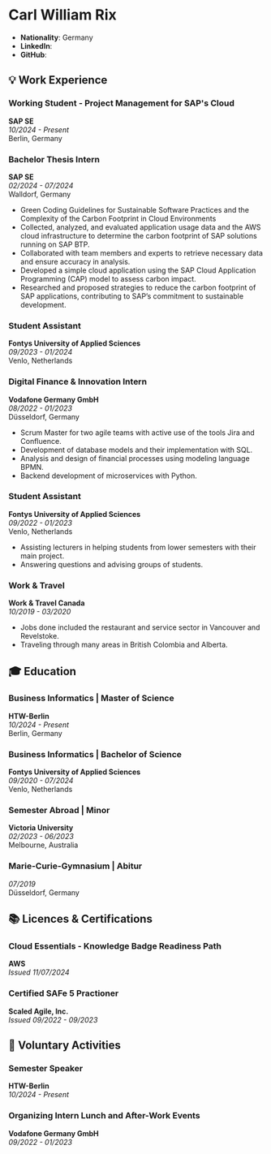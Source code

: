 # Carl William Rix 

- **Nationality**: Germany
- **LinkedIn**:
- **GitHub**:

## 💡 Work Experience

### Working Student - Project Management for SAP's Cloud  
**SAP SE**  
*10/2024 - Present*  
Berlin, Germany  

### Bachelor Thesis Intern  
**SAP SE**  
*02/2024 - 07/2024*  
Walldorf, Germany  

- Green Coding Guidelines for Sustainable Software Practices and the Complexity of the Carbon Footprint in Cloud Environments
- Collected, analyzed, and evaluated application usage data and the AWS cloud infrastructure to determine the carbon footprint of SAP solutions running on SAP BTP.
- Collaborated with team members and experts to retrieve necessary data and ensure accuracy in analysis.
- Developed a simple cloud application using the SAP Cloud Application Programming (CAP) model to assess carbon impact.
- Researched and proposed strategies to reduce the carbon footprint of SAP applications, contributing to SAP’s commitment to sustainable development.

### Student Assistant  
**Fontys University of Applied Sciences**  
*09/2023 - 01/2024*  
Venlo, Netherlands  

### Digital Finance & Innovation Intern  
**Vodafone Germany GmbH**  
*08/2022 - 01/2023*  
Düsseldorf, Germany  

- Scrum Master for two agile teams with active use of the tools Jira and Confluence.
- Development of database models and their implementation with SQL.
- Analysis and design of financial processes using modeling language BPMN.
- Backend development of microservices with Python.

### Student Assistant  
**Fontys University of Applied Sciences**  
*09/2022 - 01/2023*  
Venlo, Netherlands  

-  Assisting lecturers in helping students from lower semesters with their main project.
-  Answering questions and advising groups of students.

### Work & Travel  
**Work & Travel Canada**  
*10/2019 - 03/2020*  

- Jobs done included the restaurant and service sector in Vancouver and Revelstoke.
- Traveling through many areas in British Colombia and Alberta.

## 🎓 Education

### Business Informatics | Master of Science 
**HTW-Berlin**  
*10/2024 - Present*  
Berlin, Germany  

### Business Informatics | Bachelor of Science  
**Fontys University of Applied Sciences**  
*09/2020 - 07/2024*  
Venlo, Netherlands  

### Semester Abroad | Minor    
**Victoria University**  
*02/2023 - 06/2023*  
Melbourne, Australia  

### Marie-Curie-Gymnasium | Abitur  
*07/2019*  
Düsseldorf, Germany  

## 📚 Licences & Certifications

### Cloud Essentials - Knowledge Badge Readiness Path  
**AWS**  
*Issued 11/07/2024*  

### Certified SAFe 5 Practioner  
**Scaled Agile, Inc.**  
*Issued 09/2022 - 09/2023*  

## 🤝 Voluntary Activities

### Semester Speaker  
**HTW-Berlin**  
*10/2024 - Present*  

### Organizing Intern Lunch and After-Work Events  
**Vodafone Germany GmbH**  
*09/2022 - 01/2023*  
